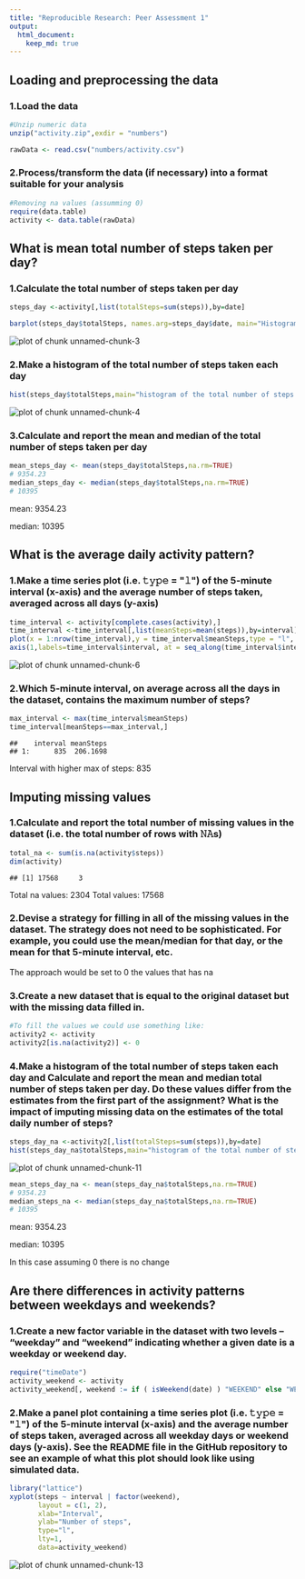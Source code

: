 ```yaml
---
title: "Reproducible Research: Peer Assessment 1"
output: 
  html_document:
    keep_md: true
---
```


## Loading and preprocessing the data
### 1.Load the data

```r
#Unzip numeric data
unzip("activity.zip",exdir = "numbers")

rawData <- read.csv("numbers/activity.csv")
```

### 2.Process/transform the data (if necessary) into a format suitable for your analysis

```r
#Removing na values (assumming 0)
require(data.table)
activity <- data.table(rawData)
```

## What is mean total number of steps taken per day?
### 1.Calculate the total number of steps taken per day

```r
steps_day <-activity[,list(totalSteps=sum(steps)),by=date]

barplot(steps_day$totalSteps, names.arg=steps_day$date, main="Histogram of the total number of steps taken each day", 	ylab="steps")
```

![plot of chunk unnamed-chunk-3](figure/unnamed-chunk-3-1.png)

### 2.Make a histogram of the total number of steps taken each day

```r
hist(steps_day$totalSteps,main="histogram of the total number of steps taken each day",xlab="Steps/day")
```

![plot of chunk unnamed-chunk-4](figure/unnamed-chunk-4-1.png)

### 3.Calculate and report the mean and median of the total number of steps taken per day

```r
mean_steps_day <- mean(steps_day$totalSteps,na.rm=TRUE)
# 9354.23
median_steps_day <- median(steps_day$totalSteps,na.rm=TRUE)
# 10395
```

mean: 9354.23

median: 10395


## What is the average daily activity pattern?

### 1.Make a time series plot (i.e. 𝚝𝚢𝚙𝚎 = "𝚕") of the 5-minute interval (x-axis) and the average number of steps taken, averaged across all days (y-axis)


```r
time_interval <- activity[complete.cases(activity),]
time_interval <-time_interval[,list(meanSteps=mean(steps)),by=interval]
plot(x = 1:nrow(time_interval),y = time_interval$meanSteps,type = "l",     xlab="Intervals", ylab = "Average/day", xaxt = "n")
axis(1,labels=time_interval$interval, at = seq_along(time_interval$interval) )
```

![plot of chunk unnamed-chunk-6](figure/unnamed-chunk-6-1.png)
  
### 2.Which 5-minute interval, on average across all the days in the dataset, contains the maximum number of steps?

```r
max_interval <- max(time_interval$meanSteps)
time_interval[meanSteps==max_interval,]
```

```
##    interval meanSteps
## 1:      835  206.1698
```

Interval with higher max of steps: 835

## Imputing missing values

### 1.Calculate and report the total number of missing values in the dataset (i.e. the total number of rows with 𝙽𝙰s)

```r
total_na <- sum(is.na(activity$steps))
dim(activity)
```

```
## [1] 17568     3
```

Total na values: 2304
Total values: 17568

### 2.Devise a strategy for filling in all of the missing values in the dataset. The strategy does not need to be sophisticated. For example, you could use the mean/median for that day, or the mean for that 5-minute interval, etc.

The approach would be set to 0 the values that has na


### 3.Create a new dataset that is equal to the original dataset but with the missing data filled in.


```r
#To fill the values we could use something like:
activity2 <- activity
activity2[is.na(activity2)] <- 0
```



### 4.Make a histogram of the total number of steps taken each day and Calculate and report the mean and median total number of steps taken per day. Do these values differ from the estimates from the first part of the assignment? What is the impact of imputing missing data on the estimates of the total daily number of steps?

```r
steps_day_na <-activity2[,list(totalSteps=sum(steps)),by=date]
hist(steps_day_na$totalSteps,main="histogram of the total number of steps taken each day NA to 0",xlab="Steps/day")
```

![plot of chunk unnamed-chunk-11](figure/unnamed-chunk-11-1.png)

```r
mean_steps_day_na <- mean(steps_day_na$totalSteps,na.rm=TRUE)
# 9354.23
median_steps_na <- median(steps_day_na$totalSteps,na.rm=TRUE)
# 10395
```

mean: 9354.23

median: 10395

In this case assuming 0 there is no change


## Are there differences in activity patterns between weekdays and weekends?

### 1.Create a new factor variable in the dataset with two levels – “weekday” and “weekend” indicating whether a given date is a weekday or weekend day.


```r
require("timeDate")
activity_weekend <- activity
activity_weekend[, weekend := if ( isWeekend(date) ) "WEEKEND" else "WEEKDAY", by = 1:nrow(activity_weekend)]
```

### 2.Make a panel plot containing a time series plot (i.e. 𝚝𝚢𝚙𝚎 = "𝚕") of the 5-minute interval (x-axis) and the average number of steps taken, averaged across all weekday days or weekend days (y-axis). See the README file in the GitHub repository to see an example of what this plot should look like using simulated data.


```r
library("lattice")
xyplot(steps ~ interval | factor(weekend),
       layout = c(1, 2),
       xlab="Interval",
       ylab="Number of steps",
       type="l",
       lty=1,
       data=activity_weekend)
```

![plot of chunk unnamed-chunk-13](figure/unnamed-chunk-13-1.png)


